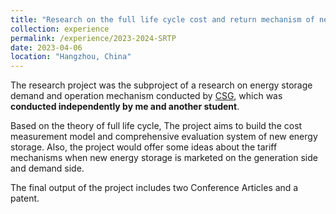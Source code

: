 ```yaml
---
title: "Research on the full life cycle cost and return mechanism of new energy storage"
collection: experience
permalink: /experience/2023-2024-SRTP
date: 2023-04-06
location: "Hangzhou, China"
---
```


The research project was the subproject of a research on energy storage demand and operation mechanism conducted by [CSG](https://www.csg.cn/), which was **conducted independently by me and another student**.

Based on the theory of full life cycle, The project aims to build the cost measurement model and comprehensive evaluation system of new energy storage. Also, the project would offer some ideas about the tariff mechanisms when new energy storage is marketed on the generation side and demand side.

The final output of the project includes two Conference Articles and a patent.
